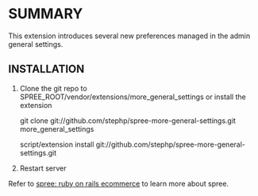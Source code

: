 SUMMARY
======

This extension introduces several new preferences managed in the admin general settings.

INSTALLATION
------------

1. Clone the git repo to SPREE_ROOT/vendor/extensions/more_general_settings or install the extension

    git clone git://github.com/stephp/spree-more-general-settings.git more_general_settings

    script/extension install git://github.com/stephp/spree-more-general-settings.git

2. Restart server

Refer to [spree: ruby on rails ecommerce][1] to learn more about spree.

[1]: http://spreecommerce.com/

